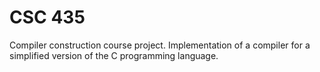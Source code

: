 # CSC 435

Compiler construction course project. Implementation of a compiler for a simplified version of the C programming language.
